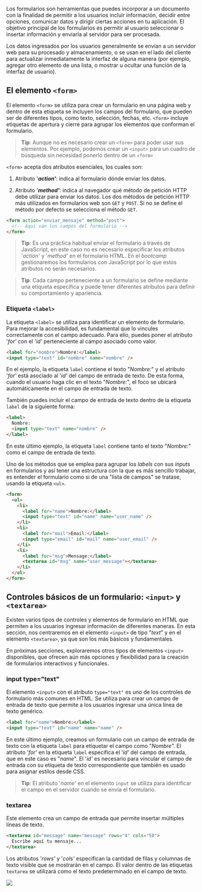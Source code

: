 Los formularios son herramientas que puedes incorporar a un documento con la finalidad de permitir a los usuarios incluir información, decidir entre opciones, comunicar datos y dirigir ciertas acciones en tu aplicación. El objetivo principal de los formularios es permitir al usuario seleccionar o insertar información y enviarla al servidor para ser procesada.

Los datos ingresados por los usuarios generalmente se envían a un servidor web para su procesado y almacenamiento, o se usan en el lado del cliente para actualizar inmediatamente la interfaz de alguna manera (por ejemplo, agregar otro elemento de una lista, o mostrar u ocultar una función de la interfaz de usuario).

## El elemento `<form>`

El elemento `<form>` se utiliza para crear un formulario en una página web y dentro de esta etiqueta se incluyen los campos del formulario, que pueden ser de diferentes tipos, como texto, selección, fechas, etc. `<form>` incluye etiquetas de apertura y cierre para agrupar los elementos que conforman el formulario.

> **Tip**: Aunque no es necesario crear un `<form>` para poder usar sus elementos.
> Por ejemplo, podemos crear un `<input>` para un cuadro de búsqueda sin necesidad ponerlo dentro de un `<form>`

`<form>` acepta dos atributos esenciales, los cuales son:

1. Atributo '**_action'_**: indica al formulario dónde enviar los datos.
    
2. Atributo '**_method'_**: indica al navegador qué método de petición HTTP debe utilizar para enviar los datos. Los dos métodos de petición HTTP más utilizados en formularios web son `GET` y `POST`. Si no se define el método por defecto se selecciona el método `GET`.

```HTML
<form action="enviar_mensaje" method="post">
  <!-- Aquí van los campos del formulario -->
</form>
```

> **Tip**: Es una práctica habitual enviar el formulario a través de JavaScript, en este caso no es necesario especificar los atributos '_action'_ y '_method'_ en el formulario HTML. En el _bootcamp_ gestionaremos los formularios con JavaScript por lo que estos atributos no serán necesarios.

> **Tip**: Cada campo perteneciente a un formulario se define mediante una etiqueta específica y puede tener diferentes atributos para definir su comportamiento y apariencia.
  
### Etiqueta `<label>`

La etiqueta `<label>` se utiliza para identificar un elemento de formulario. Para mejorar la accesibilidad, es fundamental que lo vincules correctamente con el campo adecuado. Para ello, puedes poner el atributo '_for'_ con el '_id'_ perteneciente al campo asociado como valor.

```HTML
<label for="nombre">Nombre:</label>
<input type="text" id="nombre" name="nombre" />
```

En el ejemplo, la etiqueta `label` contiene el texto "_Nombre:_" y el atributo '_for'_ está asociado al '_id'_ del campo de entrada de texto. De esta forma, cuando el usuario haga clic en el texto "_Nombre:_", el foco se ubicará automáticamente en el campo de entrada de texto.

También puedes incluir el campo de entrada de texto dentro de la etiqueta `label` de la siguiente forma:

```HTML
<label>
  Nombre:
  <input type="text" name="nombre" />
</label>
```

En este último ejemplo, la etiqueta `label` contiene tanto el texto "_Nombre:_" como el campo de entrada de texto.

Uno de los métodos que se emplea para agrupar los _labels_ con sus _inputs_ en formularios y así tener una estructura con la que es más sencillo trabajar, es entender el formulario como si de una "lista de campos" se tratase, usando la etiqueta `<ul>`.

```HTML
<form>
  <ul>
    <li>
      <label for="name">Nombre:</label>
      <input type="text" id="name" name="user_name" />
    </li>
    <li>
      <label for="mail">Email:</label>
      <input type="email" id="mail" name="user_email" />
    </li>
    <li>
      <label for="msg">Mensage:</label>
      <textarea id="msg" name="user_message"></textarea>
    </li>
  </ul>
</form>
```

## Controles básicos de un formulario: `<input>` y `<textarea>`

Existen varios tipos de controles y elementos de formulario en HTML que permiten a los usuarios ingresar información de diferentes maneras. En esta sección, nos centraremos en el elemento `<input>` de tipo "_text_" y en el elemento `<textarea>`, ya que son los más básicos y fundamentales.

En próximas secciones, exploraremos otros tipos de elementos `<input>` disponibles, que ofrecen aún más opciones y flexibilidad para la creación de formularios interactivos y funcionales.

### input type="text"

El elemento `<input>` con el atributo `type="text"` es uno de los controles de formulario más comunes en HTML. Se utiliza para crear un campo de entrada de texto que permite a los usuarios ingresar una única línea de texto genérico.

```HTML
<label for="name">Nombre:</label>
<input type="text" id="name" name="name" />
```

En este último ejemplo, creamos un formulario con un campo de entrada de texto con la etiqueta `label` para etiquetar el campo como "_Nombre_". El atributo '_for'_ en la etiqueta `label` especifica el '_id'_ del campo de entrada, que en este caso es "_name_". El '_id'_ es necesario para vincular el campo de entrada con su etiqueta de texto correspondiente que también es usado para asignar estilos desde CSS.

> **Tip**: El atributo '_name'_ en el elemento `input` se utiliza para identificar el campo en el servidor cuando se envía el formulario.

  
### textarea

Este elemento crea un campo de entrada que permite insertar múltiples líneas de texto.

```HTML
<textarea id="message" name="message" rows="4" cols="50">
  Escribe aquí tu mensaje...
</textarea>
```

Los atributos '_rows'_ y '_cols'_ especifican la cantidad de filas y columnas de texto visible que se mostrarán en el campo. El valor dentro de las etiquetas `textarea` se utilizará como el texto predeterminado en el campo de texto.

![](./images/hab_tip_4.png)
